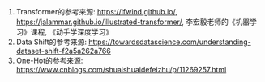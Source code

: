1. Transformer的参考来源: https://ifwind.github.io/, https://jalammar.github.io/illustrated-transformer/, 李宏毅老师的《机器学习》课程, 《动手学深度学习》
3. Data Shift的参考来源: https://towardsdatascience.com/understanding-dataset-shift-f2a5a262a766
4. One-Hot的参考来源: https://www.cnblogs.com/shuaishuaidefeizhu/p/11269257.html
